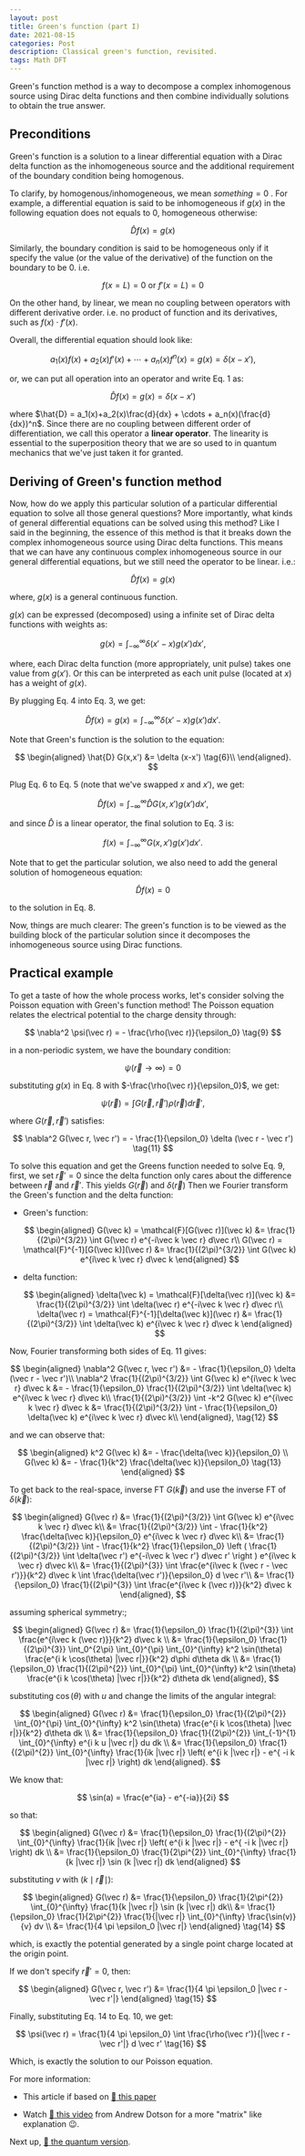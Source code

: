 ```yaml
---
layout: post
title: Green's function (part I)
date: 2021-08-15
categories: Post
description: Classical green's function, revisited.
tags: Math DFT
---
```


Green's function method is a way to decompose a complex inhomogenous source using Dirac delta functions and then combine individually solutions to obtain the true answer.

## Preconditions

Green's function is a solution to a <span class="blue">linear</span> differential equation with a <span class="blue">Dirac delta function as the inhomogeneous source</span> and the additional requirement of the <span class="blue">boundary condition being homogenous</span>.

To clarify, by <span class="blue">homogenous/inhomogeneous</span>, we mean $\textit{something}=0$ . For example, a differential equation is said to be inhomogeneous if $g(x)$ in the following equation does not equals to $0$, homogeneous otherwise:

$$
\hat{D} f(x) = g(x)
$$

Similarly, the boundary condition is said to be homogeneous only if it specify the value (or the value of the derivative) of the function on the boundary to be $0$. i.e.

$$
f(x=L) = 0 \text{ or } f'(x=L) = 0
$$

On the other hand, by <span class="blue">linear</span>, we mean no coupling between operators with different derivative order. i.e. no product of function and its derivatives, such as $f(x) \cdot f'(x)$.

Overall, the differential equation should look like:

$$
a_1(x)f(x) + a_2(x)f'(x) + \cdots + a_n(x)f^{n}(x) = g(x) = \delta (x-x'),
\tag{1}
$$

or, we can put all operation into an operator and write Eq. 1 as:

$$
\hat{D} f(x) = g(x) = \delta(x-x')
\tag{2}
$$

where $\hat{D} = a_1(x)+a_2(x)\frac{d}{dx} + \cdots + a_n(x)(\frac{d}{dx})^n$. Since there are no coupling between different order of differentiation, we call this operator a __linear operator__. The linearity is essential to the superposition theory that we are so used to in quantum mechanics that we've just taken it for granted.

## Deriving of Green's function method

Now, how do we apply this particular solution of a particular differential equation to solve all those general questions?
More importantly, what kinds of <span class="blue">general</span> differential equations can be solved using this method?
Like I said in the beginning, the essence of this method is that it breaks down the complex inhomogeneous source using Dirac delta functions.
This means that we can have any continuous complex inhomogeneous source in our <span class="blue">general</span> differential equations, but we still need the operator to be linear.
i.e.:

$$
\hat{D} f(x) = g(x)
\tag{3}
$$

where, $g(x)$ is a general continuous function.

$g(x)$ can be expressed (decomposed) using a infinite set of Dirac delta functions with weights as:

$$
g(x) = \int_{-\infty}^{\infty} \delta (x'-x) g(x') dx'
\tag{4},
$$

where, each Dirac delta function (more appropriately, unit pulse) takes one value from $g(x')$. Or this can be interpreted as each unit pulse (located at $x$) has a weight of $g(x)$.

By plugging Eq. 4 into Eq. 3, we get:

$$
\hat{D} f(x) = g(x) = \int_{-\infty}^{\infty} \delta (x'-x) g(x') dx'.
\tag{5}
$$

Note that Green's function is the solution to the equation:

$$
\begin{aligned}
\hat{D} G(x,x') &= \delta (x-x') \tag{6}\\
\end{aligned}.
$$

<!-- Here we rewrite $f(x)$ as $G(x)$ to differentiate Green's function to the final solution of our general differential equations. -->
Plug Eq. 6 to Eq. 5 (note that we've swapped $x$ and $x'$), we get:

$$
\hat{D} f(x) = \int_{-\infty}^{\infty} \hat{D} G(x,x')  g(x') dx',
\tag{7}
$$

and since $\hat{D}$ is a linear operator, the final solution to Eq. 3 is:

$$
f(x) = \int_{-\infty}^{\infty}G(x,x') g(x') dx'.
\tag{8}
$$

Note that to get the particular solution, we also need to add the general solution of homogeneous equation:

$$
\hat{D} f(x) = 0
$$

to the solution in Eq. 8.

Now, things are much clearer: The green's function is to be viewed as the building block of the particular solution since it decomposes the inhomogeneous source using Dirac functions.

## Practical example

To get a taste of how the whole process works, let's consider solving the Poisson equation with Green's function method!
The Poisson equation relates the electrical potential to the charge density through:

$$
\nabla^2 \psi(\vec r) = - \frac{\rho(\vec r)}{\epsilon_0}
\tag{9}
$$

in a non-periodic system, we have the boundary condition:

$$
\psi(\vec r \rightarrow \infty) = 0
$$

substituting $g(x)$ in Eq. 8 with $-\frac{\rho(\vec r)}{\epsilon_0}$, we get:

$$
\psi(\vec r) = \int G(\vec r, \vec r') \rho(\vec r) d \vec r',
\tag{10}
$$

where $G(\vec r, \vec r')$ satisfies:

$$
\nabla^2 G(\vec r, \vec r') = - \frac{1}{\epsilon_0} \delta (\vec r - \vec r')
\tag{11}
$$

To solve this equation and get the Greens function needed to solve Eq. 9, first, we set $\vec r' = 0$ since the delta function only cares about the difference between $\vec r$ and $\vec r'$. This yields $G(\vec r)$ and $\delta(\vec r)$
Then we Fourier transform the Green's function and the delta function:

- Green's function:

    $$
    \begin{aligned}
    G(\vec k) = \mathcal{F}[G(\vec r)](\vec k) &= \frac{1}{(2\pi)^{3/2}} \int G(\vec r) e^{-i\vec k \vec r} d\vec r\\
    G(\vec r) = \mathcal{F}^{-1}[G(\vec k)](\vec r) &= \frac{1}{(2\pi)^{3/2}} \int G(\vec k) e^{i\vec k \vec r} d\vec k
    \end{aligned}
    $$

- delta function:

    $$
    \begin{aligned}
    \delta(\vec k) = \mathcal{F}[\delta(\vec r)](\vec k) &= \frac{1}{(2\pi)^{3/2}} \int \delta(\vec r) e^{-i\vec k \vec r} d\vec r\\
    \delta(\vec r) = \mathcal{F}^{-1}[\delta(\vec k)](\vec r) &= \frac{1}{(2\pi)^{3/2}} \int \delta(\vec k) e^{i\vec k \vec r} d\vec k
    \end{aligned}
    $$

Now, Fourier transforming both sides of Eq. 11 gives:

$$
\begin{aligned}
\nabla^2 G(\vec r, \vec r') &= - \frac{1}{\epsilon_0} \delta (\vec r - \vec r')\\
\nabla^2 \frac{1}{(2\pi)^{3/2}} \int G(\vec k) e^{i\vec k \vec r} d\vec k &= - \frac{1}{\epsilon_0} \frac{1}{(2\pi)^{3/2}} \int \delta(\vec k) e^{i\vec k \vec r} d\vec k\\
\frac{1}{(2\pi)^{3/2}}  \int -k^2 G(\vec k) e^{i\vec k \vec r} d\vec k &= \frac{1}{(2\pi)^{3/2}} \int - \frac{1}{\epsilon_0}  \delta(\vec k) e^{i\vec k \vec r} d\vec k\\
\end{aligned},
\tag{12}
$$

and we can observe that:

$$
\begin{aligned}
k^2 G(\vec k) &= - \frac{\delta(\vec k)}{\epsilon_0}  \\
G(\vec k) &=  - \frac{1}{k^2} \frac{\delta(\vec k)}{\epsilon_0}
\tag{13}
\end{aligned}
$$

To get back to the real-space, inverse FT $G(\vec k)$ and use the inverse FT of $\delta(\vec k)$:

$$
\begin{aligned}
G(\vec r) &= \frac{1}{(2\pi)^{3/2}} \int G(\vec k) e^{i\vec k \vec r} d\vec k\\
&= \frac{1}{(2\pi)^{3/2}} \int - \frac{1}{k^2} \frac{\delta(\vec k)}{\epsilon_0} e^{i\vec k \vec r} d\vec k\\
&= \frac{1}{(2\pi)^{3/2}} \int - \frac{1}{k^2} \frac{1}{\epsilon_0} \left ( \frac{1}{(2\pi)^{3/2}} \int \delta(\vec r') e^{-i\vec k \vec r'} d\vec r' \right ) e^{i\vec k \vec r} d\vec k\\
&= \frac{1}{(2\pi)^{3}} \int \frac{e^{i\vec k (\vec r - \vec r')}}{k^2} d\vec k \int \frac{\delta(\vec r')}{\epsilon_0} d \vec r'\\
&= \frac{1}{\epsilon_0} \frac{1}{(2\pi)^{3}} \int \frac{e^{i\vec k (\vec r)}}{k^2} d\vec k
\end{aligned},
$$

assuming spherical symmetry:;

$$
\begin{aligned}
G(\vec r) &= \frac{1}{\epsilon_0} \frac{1}{(2\pi)^{3}} \int \frac{e^{i\vec k (\vec r)}}{k^2} d\vec k \\
&= \frac{1}{\epsilon_0} \frac{1}{(2\pi)^{3}} \int_0^{2\pi} \int_{0}^{\pi} \int_{0}^{\infty} k^2 \sin(\theta) \frac{e^{i k \cos(\theta) |\vec r|}}{k^2} d\phi d\theta dk  \\
&= \frac{1}{\epsilon_0} \frac{1}{(2\pi)^{2}} \int_{0}^{\pi} \int_{0}^{\infty} k^2 \sin(\theta) \frac{e^{i k \cos(\theta) |\vec r|}}{k^2} d\theta dk
\end{aligned},
$$

substituting $\cos(\theta)$ with $u$ and change the limits of the angular integral:

$$
\begin{aligned}
G(\vec r) &= \frac{1}{\epsilon_0} \frac{1}{(2\pi)^{2}} \int_{0}^{\pi} \int_{0}^{\infty} k^2 \sin(\theta) \frac{e^{i k \cos(\theta) |\vec r|}}{k^2} d\theta dk  \\
&= \frac{1}{\epsilon_0} \frac{1}{(2\pi)^{2}} \int_{-1}^{1} \int_{0}^{\infty} e^{i k u |\vec r|} du dk  \\
&= \frac{1}{\epsilon_0} \frac{1}{(2\pi)^{2}} \int_{0}^{\infty} \frac{1}{ik |\vec r|} \left( e^{i k |\vec r|} - e^{ -i k |\vec r|} \right) dk
\end{aligned}.
$$

We know that:

$$
\sin(a) = \frac{e^{ia} - e^{-ia}}{2i}
$$

so that:

$$
\begin{aligned}
G(\vec r) &= \frac{1}{\epsilon_0} \frac{1}{(2\pi)^{2}} \int_{0}^{\infty} \frac{1}{ik |\vec r|} \left( e^{i k |\vec r|} - e^{ -i k |\vec r|} \right) dk \\
&= \frac{1}{\epsilon_0} \frac{1}{2\pi^{2}} \int_{0}^{\infty} \frac{1}{k |\vec r|} \sin (k |\vec r|) dk
\end{aligned}
$$

substituting $v$ with $(k \mid \vec r \mid)$:

$$
\begin{aligned}
G(\vec r) &= \frac{1}{\epsilon_0} \frac{1}{2\pi^{2}} \int_{0}^{\infty} \frac{1}{k |\vec r|} \sin (k |\vec r|) dk\\
&= \frac{1}{\epsilon_0} \frac{1}{2\pi^{2}} \frac{1}{|\vec r|} \int_{0}^{\infty} \frac{\sin(v)}{v} dv \\
&= \frac{1}{4 \pi \epsilon_0 |\vec r|}
\end{aligned}
\tag{14}
$$

which, is exactly the potential generated by a single point charge located at the origin point.

If we don't specify $\vec r' = 0$, then:

$$
\begin{aligned}
G(\vec r, \vec r') &= \frac{1}{4 \pi \epsilon_0 |\vec r - \vec r'|}
\end{aligned}
\tag{15}
$$

Finally, substituting Eq. 14 to Eq. 10, we get:

$$
\psi(\vec r) = \frac{1}{4 \pi \epsilon_0} \int \frac{\rho(\vec r')}{|\vec r - \vec r'|} d \vec r'
\tag{16}
$$

Which, is exactly the solution to our Poisson equation.

For more information:

- This article if based on [:link: this paper](https://www.scielo.br/j/rbef/a/yvDhk5GVrC5fTtmT9JQMFWb/?lang=en)

- Watch [:link: this video](https://www.youtube.com/watch?v=Ld1u7bew6wc) from Andrew Dotson for a more "matrix" like explanation 😉.


Next up, [:link: the quantum version](../16/Greens_function_2).
